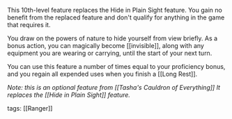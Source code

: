 This 10th-level feature replaces the Hide in Plain Sight feature. You gain no benefit from the replaced feature and don't qualify for anything in the game that requires it.

You draw on the powers of nature to hide yourself from view briefly. As a bonus action, you can magically become [[invisible]], along with any equipment you are wearing or carrying, until the start of your next turn.

You can use this feature a number of times equal to your proficiency bonus, and you regain all expended uses when you finish a [[Long Rest]].

*Note: this is an optional feature from [[Tasha's Cauldron of Everything]]*
*It replaces the [[Hide in Plain Sight]] feature.*

tags: [[Ranger]]
